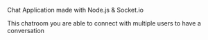 Chat Application made with Node.js & Socket.io

This chatroom you are able to connect with multiple users to have a conversation 
